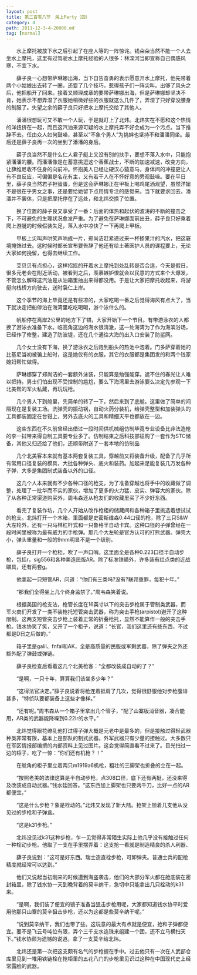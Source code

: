 ```yaml
---
layout: post
title: 第二百零八节　海上Party（四）
category: 4
path: 2011-12-3-4-20800.md
tag: [normal]
---
```


　　水上摩托被放下水之后引起了在座人等的一阵惊诧。钱朵朵当然不能一个人去坐水上摩托，这里有过驾驶水上摩托经验的人很多：林深河当即宣称自己偶感风寒，不宜下水。

　　薛子良一心想带萨琳娜出海，当下自告奋勇的表示愿意开水上摩托，他先带着两个小姑娘出去转了一圈，还耍了几个技巧，惹得孩子们一阵尖叫。出够了风头之后，他把船开了回来。接着又顺理成章的要带萨琳娜出海，但是萨琳娜却坚决不肯，她表示不想弄湿了衣服她稍微好些的衣服就这么几件了，弄湿了只好穿没腰身的制服了。失望之余的薛子良只好把水上摩托交给了其他人。

　　潘潘很想玩可又不敢一个人玩，于是就盯上了北炜。北炜实在不愿和这个热情的洋妞挤在一起，而且这汽油来源可疑的水上摩托弄不好会成为一个污点。当下推辞不去。任由众人如何鼓噪，甚至以“不象个男人”为挑衅也坚持不和潘潘同坐。最后还是薛子良再一次的坐到了潘潘的身后。

　　薛子良当然不是什么仁人君子艇上又没有别的扶手，要想不落入水中，只能抱紧潘潘的腰。而潘潘像是在蓄意挑逗这个香蕉战士，不断的加速减速，改变方向，让薛维尼收不住身的向前冲。怀抱美人已经让硬汉心猿意马，身体间的冲撞更让人有不良反应，可偏偏是名花有主，又有若干人在不怀好意的旁观鼓噪。要在平日里，薛子良当然君子袒蛋蛋，但是这会萨琳娜正在甲板上喝鸡尾酒观望，虽然洋妞不是很在乎男女之事，还是要给她留下点用情专注的感觉来。当下就要求回去，潘潘并不罢休，只是把摩托停在了远处，和北炜交换了位置。

　　换了位置的薛子良又享受了一番：后面的体热和起伏的波涛的不断的撞击之下，不可避免的生理状况愈发严重。为了避免在萨琳娜面前出丑，薛子良只好乘着爬上游艇的时候假装失足，落入水中凉快了一下再爬上甲板。

　　甲板上尖叫声哄笑声响成一片，郑尚洁赶紧递过来一杯掺果汁的汽水，把这窘境掩饰过去。这时候时部长宣布要告辞了他还有给土著医护人员的课程要上，无论大家如何挽留，也得去继续工作。

　　艾贝贝有点担心，这样招摇的开着水上摩托到处乱转是否合适，今天是假日，很多元老会在附近活动，被看到之后，羡慕嫉妒恨就会以民意的方式来个大爆发，不管怎么解释这汽油是从油箱里抽出来得都没用。于是让大家把摩托收起来，将游艇向栈桥方向驶去，送时袅仁上岸。

　　这个季节的海上毕竟还是有些凉的，大家吃喝一番之后觉得海风有点大了，当下就决定把船停泊在海湾里吃吃喝喝，游个泳什么的。

　　帆船停在离岸2公里的地方下了锚，大家开始下一个节目。有带游泳衣的人都换了游泳衣准备下水。临高角这边的海水很清澈，这一处海湾为了作为海滨浴场，已经作了修整，建造了防波堤，还在几个通往大海的出入口安装了防鲨网。

　　几个女士没有下海，换了游泳衣之后跑到船头的热池中泡着。门多萨穿着她的比基尼当初被骗上船时，这是她仅有的衣服。其它的衣服都是集团发的和两个钱家媳妇帮忙做得。

　　萨琳娜穿了郑尚洁的一套额外泳装，只能算是勉强能穿。遮不住的春光让人难以把持。男士们怕出现不受控制的尴尬，要么下海湾里去游泳要么决定先参观一下北美帮的军火私藏，再玩玩枪。

　　几个男人下到舱里，先简单的转了一下，然后来到了底舱。这里做了简单的间隔现在是复装工场。洗弹壳的振动锅，自动火药分装机，给弹壳整型和加装弹头的工具都装固定在台钳上，另外去底火的工具和精细天平也都放在一边。

　　这些东西在不久前曾经出借过一段时间供机械组仿制毕竟专业设备比非法造枪的李一挝带来得自制工具要专业多了。仿制结束之后科技部征购了一套作为STC储备，其他又归还给了他们，还顺带附送了一套本地的仿制品

　　几个北美客本来就有基本两套复装工具，穿越前又将装备升级，配备了几乎所有常用口径复装的模具，大批各种弹头、底火和装药。加起来足能复装几万发各种子弹，大多是集团制式装备以外的口径。

　　这几个人本来就有不少各种口径的枪支，为了准备穿越也将手中的收藏做了调整，处理了一批华而不实的家伙，增加了更多的火力猛、皮实、弹容大的家伙。除了从各种正常渠道购买外，周韦森还从枪友们的收藏里买了不少好东西。

　　看完了复装作坊，几个人开始从改作枪柜的储藏间和各种箱子里挑选着想试试的枪支。北炜打开一个木箱，里面都是史密斯维森0.44口径的枪，除了三只S&W大左轮外，还有一只马林杠杆式和一只鲁格半自动卡宾。这种口径的子弹曾经在一段时间里被称为最有威力的手枪弹。那几个大左轮是官方认可的打熊武器。弹壳大小，弹头重量和一般的9mm明显不是一个级别。

　　薛子良打开一个枪柜，吹了一声口哨。这里面全是各种0.223口径半自动步枪，包括r，sig556和各种美造民版AR。除了标准铁瞄外，许多装有红点类的近战瞄具，还有两套g。

　　他拿起一只短管AR，问道：“你们有三类吗?没有?联邦重罪，每犯十年。”

　　“那我们全得坐上几个终身监禁了。”周韦森笑着说。

　　根据美国的枪支法，枪管长度在16英寸以下的突击步枪属于管制类武器，而军火商们开发了一类不装枪托短管突击武器，称为突击手枪(arpistol)避开了这种限制。这两支短管突击步枪上装着正常的折叠枪托，显然不能算作一般的突击手枪。钱水协笑了笑，又开了一个柜子，说道：“长官，我们这里还有些东西，不过都是D日之后做的。”

　　箱子里是galil、fnfal和AK，全是高质量的民版或军剩武器，除了弹夹之外还额外配了弹鼓或弹链。

　　薛子良检查后看着这几个北美枪客：“全都改装成自动的了？”

　　“是啊，一只十年，算算我们该坐多少年？”

　　“这得法官决定。”薛子良说着将枪连着抵肩了几次，觉得很舒服他对步枪腹诽甚多，“特侦队要都装备上这些才像样。”

　　“还有呢。”周韦森从一个箱子里拿出几个管子，“配了山寨版消音器，凑合能用，AR类的武器能降噪到0.22lr的水平。”

　　北炜觉得眼花缭乱他打过得子弹大概是元老中是最多的，但是接触过得轻武器种类非常有限，基本上是部队的制式武器。外军武器只有少量的接触过。大多数只在军区情报部编撰的内部资料上见过图片。这会觉得简直看不过来了。目光扫过一边的柜子，吃了一惊：“你们还有机枪？！”

　　在舱角的柜子里立着两只m1919a6机枪，粗壮的三脚架也折叠的立在一起。

　　“按照老美的法律这算是半自动步枪，点308口径，底下还有两挺，还没来得及改装成自动武器。”钱水廷回答。“这东西加上脚架也只要两千刀，比好一点的AR都便宜。”

　　“这是什么步枪？象是栓动的。”北炜又发现了新大陆。抢架上锁着几支他从没见过的步枪和子弹盒。

　　“这是k31步枪。”

　　北炜没见过k31这种步枪，乍一见觉得非常陌生实际上他几乎没有接触过任何一种栓动步枪。他取了一支在手里摆弄着：这支抢一看就是制造精良的杀人利器、

　　薛子良说到：“这可是好东西。瑞士造直栓步枪，可卸弹夹。普通士兵的配枪精度就经常可以达到。”

　　他们又说起当初刚来的时候遭到海盗袭击，他们的大部分军火都在舱底装在密封箱里，除了钱水协一天到晚背着的莫辛纳干，急切中只能拿出几只栓动的k31来。

　　“是啊，我们装了便宜的镜子准备当狙击步枪用呢，大家都知道钱水协平时爱用他那只山寨的莫辛狙击步枪，还以为这都是些莫辛纳干呢。”

　　“说到莫辛纳干，我们也带了些。这玩意的最大有点就是便宜，抢和子弹都便宜。要不是飞云号吨位有限，弄个三千支水连珠来组建一个团，还不立马横扫天下。”钱水协颇为遗憾的说道。拿了一支莫辛给北炜。

　　北炜还是第一次把这支颇有名气的步枪握在手中。过去他只有一次在人武部仓库里见到一堆用铁链栓在抢柜里的五花八门的步枪里见识过这种在中国现代史上经常露脸的武器。